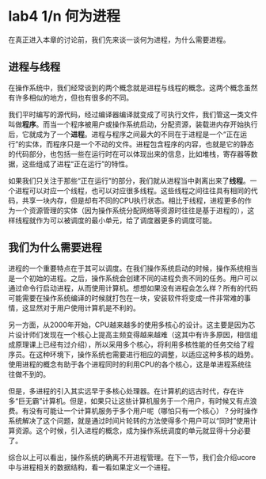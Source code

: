 # lab4 1/n 何为进程

在真正进入本章的讨论前，我们先来谈一谈何为进程，为什么需要进程。

## 进程与线程

在操作系统中，我们经常谈到的两个概念就是进程与线程的概念。这两个概念虽然有许多相似的地方，但也有很多的不同。

我们平时编写的源代码，经过编译器编译就变成了可执行文件，我们管这一类文件叫做**程序**。而当一个程序被用户或操作系统启动，分配资源，装载进内存开始执行后，它就成为了一个**进程**。进程与程序之间最大的不同在于进程是一个“正在运行”的实体，而程序只是一个不动的文件。进程包含程序的内容，也就是它的静态的代码部分，也包括一些在运行时在可以体现出来的信息，比如堆栈，寄存器等数据，这些组成了进程“正在运行”的特性。

如果我们只关注于那些“正在运行”的部分，我们就从进程当中剥离出来了**线程**。一个进程可以对应一个线程，也可以对应很多线程。这些线程之间往往具有相同的代码，共享一块内存，但是却有不同的CPU执行状态。相比于线程，进程更多的作为一个资源管理的实体（因为操作系统分配网络等资源时往往是基于进程的），这样线程就作为可以被调度的最小单元，给了调度器更多的调度可能。

## 我们为什么需要进程

进程的一个重要特点在于其可以调度。在我们操作系统启动的时候，操作系统相当是一个初始的进程。之后，操作系统会创建不同的进程负责不同的任务。用户可以通过命令行启动进程，从而使用计算机。想想如果没有进程会怎么样？所有的代码可能需要在操作系统编译的时候就打包在一块，安装软件将变成一件非常难的事情，这显然对于用户使用计算机是不利的。

另一方面，从2000年开始，CPU越来越多的使用多核心的设计。这主要是因为芯片设计师们发现在一个核心上提高主频变得越来越难（这其中有许多原因，相信组成原理课上已经有过介绍），所以采用多个核心，将利用多核性能的任务交给了程序员。在这种环境下，操作系统也需要进行相应的调整，以适应这种多核的趋势。使用进程的概念有助于各个进程同时的利用CPU的各个核心，这是单进程系统往往做不到的。

但是，多进程的引入其实远早于多核心处理器。在计算机的远古时代，存在许多“巨无霸”计算机。但是，如果只让这些计算机服务于一个用户，有时候又有点浪费。有没有可能让一个计算机服务于多个用户呢（哪怕只有一个核心）？分时操作系统解决了这个问题，就是通过时间片轮转的方法使得多个用户可以“同时”使用计算资源。这个时候，引入进程的概念，成为操作系统调度的单元就显得十分必要了。

综合以上可以看出，操作系统的确离不开进程管理。在下一节，我们会介绍ucore中与进程相关的数据结构，看一看如果定义一个进程。